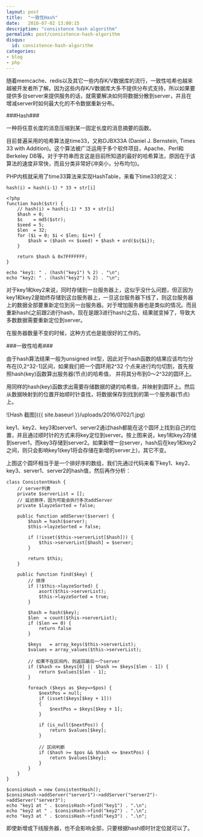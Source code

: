 ```yaml
---
layout: post
title:  "一致性Hash"
date:   2016-07-02 13:00:15
description: "consistence hash algorithm"
permalink: post/consistence-hash-algorithm
disqus:
  id: consistence-hash-algorithm
categories:
- blog
- php
---
```


随着memcache、redis以及其它一些内存K/V数据库的流行，一致性哈希也越来越被开发者所了解。因为这些内存K/V数据库大多不提供分布式支持，所以如果要提供多台server来提供服务的话，就需要解决如何将数据分散到server，并且在增减server时如何最大化的不令数据重新分布。<br>

###Hash###

一种将任意长度的消息压缩到某一固定长度的消息摘要的函数。<br>

目前普遍采用的哈希算法是time33，又称DJBX33A (Daniel J. Bernstein, Times 33 with Addition)。这个算法被广泛运用于多个软件项目，Apache、Perl和Berkeley DB等。对于字符串而言这是目前所知道的最好的哈希算法，原因在于该算法的速度非常快，而且分类非常好(冲突小，分布均匀)。<br>

PHP内核就采用了time33算法来实现HashTable，来看下time33的定义：<br>

```
hash(i) = hash(i-1) * 33 + str[i]
```

```
<?php
function hash($str) {
    // hash(i) = hash(i-1) * 33 + str[i]
    $hash = 0;
    $s    = md5($str);
    $seed = 5;
    $len  = 32;
    for ($i = 0; $i < $len; $i++) {
        $hash = ($hash << $seed) + $hash + ord($s{$i});
    }

    return $hash & 0x7FFFFFFF;
}

echo "key1: " . (hash("key1") % 2) . "\n";
echo "key2: " . (hash("key2") % 2) . "\n";
```

对于key1和key2来说，同时存储到一台服务器上，这似乎没什么问题，但正因为key1和key2是始终存储到这台服务器上，一旦这台服务器下线了，则这台服务器上的数据全部要重新定位到另一台服务器。对于增加服务器也是类似的情况。而且重新hash(之前跟2进行hash，现在是跟3进行hash)之后，结果就变掉了，导致大多数数据需要重新定位到server。<br>

在服务器数量不变的时候，这种方式也是能很好的工作的。<br>

###一致性哈希###

由于hash算法结果一般为unsigned int型，因此对于hash函数的结果应该均匀分布在[0,2^32-1]区间，如果我们把一个圆环用2^32 个点来进行均匀切割，首先按照hash(key)函数算出服务器(节点)的哈希值， 并将其分布到0～2^32的圆环上。<br>

用同样的hash(key)函数求出需要存储数据的键的哈希值，并映射到圆环上。然后从数据映射到的位置开始顺时针查找，将数据保存到找到的第一个服务器(节点)上。<br>

![Hash 截图]({{ site.baseurl }}/uploads/2016/0702/1.jpg)

key1、key2、key3和server1、server2通过hash都能在这个圆环上找到自己的位置，并且通过顺时针的方式来将key定位到server。按上图来说，key1和key2存储到server1，而key3存储到server2。如果新增一台server，hash后在key1和key2之间，则只会影响key1(key1将会存储在新增的server上)，其它不变。<br>

上图这个圆环相当于是一个排好序的数组，我们先通过代码来看下key1、key2、key3、server1、server2的hash值，然后再作分析：<br>

```
class ConsistentHash {
    // server列表
    private $serverList = [];
    // 延迟排序，因为可能会执行多次addServer
    private $layzeSorted = false;

    public function addServer($server) {
        $hash = hash($server);
        $this->layzeSorted = false;

        if (!isset($this->serverList[$hash])) {
            $this->serverList[$hash] = $server;
        }

        return $this;
    }

    public function find($key) {
        // 排序
        if (!$this->layzeSorted) {
            asort($this->serverList);
            $this->layzeSorted = true;
        }

        $hash = hash($key);
        $len  = count($this->serverList);
        if ($len == 0) {
            return false
        }

        $keys   = array_keys($this->serverList);
        $values = array_values($this->serverList);

        // 如果不在区间内，则返回最后一个server
        if ($hash <= $keys[0] || $hash >= $keys[$len - 1]) {
            return $values[$len - 1];
        }

        foreach ($keys as $key=>$pos) {
            $nextPos = null;
            if (isset($keys[$key + 1]))
            {
                $nextPos = $keys[$key + 1];
            }
            
            if (is_null($nextPos)) {
                return $values[$key];
            }

            // 区间判断
            if ($hash >= $pos && $hash <= $nextPos) {
                return $values[$key];
            }
        }
    }
}

$consisHash = new ConsistentHash();
$consisHash->addServer("server1")->addServer("server2")->addServer("server3");
echo "key1 at " . $consisHash->find("key1") . ".\n";
echo "key2 at " . $consisHash->find("key2") . ".\n";
echo "key3 at " . $consisHash->find("key3") . ".\n";
```

即使新增或下线服务器，也不会影响全部，只要根据hash顺时针定位就可以了。<br>
